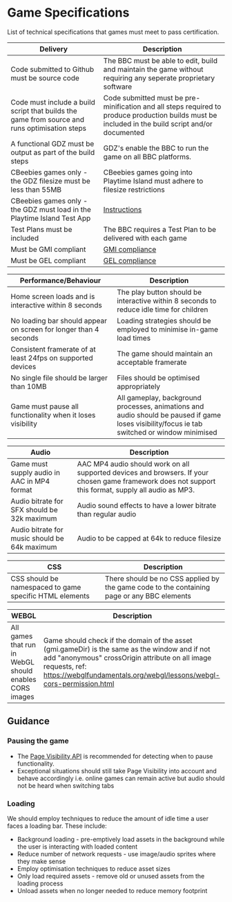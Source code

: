 # Game Specifications

List of technical specifications that games must meet to pass certification.

| Delivery | Description |
|---------------|-------------|
| Code submitted to Github must be source code | The BBC must be able to edit, build and maintain the game without requiring any seperate proprietary software |
| Code must include a build script that builds the game from source and runs optimisation steps | Code submitted must be pre-minification and all steps required to produce production builds must be included in the build script and/or documented |
| A functional GDZ must be output as part of the build steps | GDZ's enable the BBC to run the game on all BBC platforms. |
| CBeebies games only - the GDZ filesize must be less than 55MB | CBeebies games going into Playtime Island must adhere to filesize restrictions |
| CBeebies games only - the GDZ must load in the Playtime Island Test App  | [Instructions](https://github.com/bbc/childrens-games-starter-pack/blob/master/docs/testing-in-a-mobile-app.md#testing-in-a-mobile-app) |
| Test Plans must be included | The BBC requires a Test Plan to be delivered with each game  |
| Must be GMI compliant | [GMI compliance](https://github.com/bbc/childrens-games-starter-pack/blob/master/docs/working-with-gmi.md)  |
| Must be GEL compliant | [GEL compliance](https://github.com/bbc/childrens-games-starter-pack/blob/master/docs/gel-guidelines.md#gel-guidelines-accessibility-and-icon-assets) |

| Performance/Behaviour | Description |
|---------------|-------------|
| Home screen loads and is interactive within 8 seconds | The play button should be interactive within 8 seconds to reduce idle time for children |
| No loading bar should appear on screen for longer than 4 seconds | Loading strategies should be employed to minimise in-game load times |
| Consistent framerate of at least 24fps on supported devices | The game should maintain an acceptable framerate |
| No single file should be larger than 10MB | Files should be optimised appropriately |
| Game must pause all functionality when it loses visibility | All gameplay, background processes, animations and audio should be paused if game loses visibility/focus ie tab switched or window minimised |

| Audio | Description |
|---------------|-------------|
| Game must supply audio in AAC in MP4 format | AAC MP4 audio should work on all supported devices and browsers. If your chosen game framework does not support this format, supply all audio as MP3. |
| Audio bitrate for SFX should be 32k maximum | Audio sound effects to have a lower bitrate than regular audio |
| Audio bitrate for music should be 64k maximum | Audio to be capped at 64k to reduce filesize |

| CSS | Description |
|---------------|-------------|
| CSS should be namespaced to game specific HTML elements | There should be no CSS applied by the game code to the containing page or any BBC elements |

| WEBGL | Description |
|---------------|-------------|
| All games that run in WebGL should enables CORS images | Game should check if the domain of the asset (gmi.gameDir) is the same as the window and if not add "anonymous" crossOrigin attribute on all image requests, ref: https://webglfundamentals.org/webgl/lessons/webgl-cors-permission.html |


## Guidance

### Pausing the game
* The [Page Visibility API](https://developer.mozilla.org/en-US/docs/Web/API/Page_Visibility_API) is recommended for detecting when to pause functionality.
* Exceptional situations should still take Page Visibility into account and behave accordingly i.e. online games can remain active but audio should not be heard when switching tabs

### Loading
We should employ techniques to reduce the amount of idle time a user faces a loading bar. These include: 
* Background loading - pre-emptively load assets in the background while the user is interacting with loaded content
* Reduce number of network requests - use image/audio sprites where they make sense
* Employ optimisation techniques to reduce asset sizes
* Only load required assets - remove old or unused assets from the loading process
* Unload assets when no longer needed to reduce memory footprint

